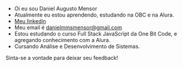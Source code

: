  - Oi eu sou Daniel Augusto Mensor
 - Atualmente eu estou aprendendo, estudando na OBC e na Alura.
 - [Meu linkedin](https://www.linkedin.com/in/daniel-augusto-mensor-571590219/)
 - Meu email é danielmmsmensor@gmail.com
 - Estou estudando o curso Full Stack JavaScript da One Bit Code, e agregando conhecimento com a Alura.
 - Cursando Análise e Desenvolvimento de Sistemas.

Sinta-se a vontade para deixar seu feedback!
